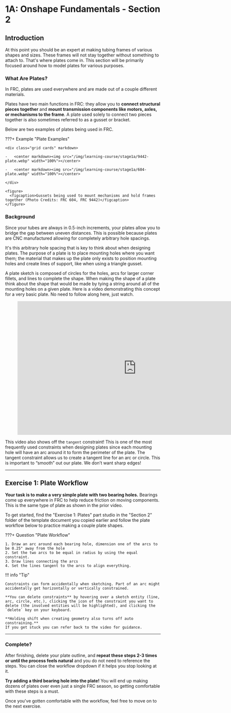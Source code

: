 # 1A: Onshape Fundamentals - Section 2
## Introduction

At this point you should be an expert at making tubing frames of various shapes and sizes. These frames will not stay together without something to attach to. That's where plates come in. This section will be primarily focused around how to model plates for various purposes.

### What Are Plates?

In FRC, plates are used everywhere and are made out of a couple different materials.

Plates have two main functions in FRC: they allow you to **connect structural pieces together** and **mount transmission components like motors, axles, or mechanisms to the frame**. A plate used solely to connect two pieces together is also sometimes referred to as a gusset or bracket. 

Below are two examples of plates being used in FRC.

???+ Example "Plate Examples"

    <div class="grid cards" markdown>

    -   <center markdown><img src="/img/learning-course/stage1a/9442-plate.webp" width="100%"></center>

    -   <center markdown><img src="/img/learning-course/stage1a/604-plate.webp" width="100%"></center>

    </div>

    <figure>
      <figcaption>Gussets being used to mount mechanisms and hold frames together (Photo Credits: FRC 604, FRC 9442)</figcaption>
    </figure>



### Background

Since your tubes are always in 0.5-inch increments, your plates allow you to bridge the gap between uneven distances. This is possible because plates are CNC manufactured allowing for completely arbitrary hole spacings.

It's this arbitrary hole spacing that is key to think about when designing plates. The purpose of a plate is to place mounting holes where you want them; the material that makes up the plate only exists to position mounting holes and create lines of support, like when using a triangle gusset.

A plate sketch is composed of circles for the holes, arcs for larger corner fillets, and lines to complete the shape. When making the shape of a plate think about the shape that would be made by tying a string around all of the mounting holes on a given plate. Here is a video demonstrating this concept for a very basic plate. No need to follow along here, just watch.

<figure>
    <iframe width="768" height="432" src="https://www.youtube.com/embed/mXzX9wmipV8" title="YouTube video player" frameborder="0" allow="accelerometer; autoplay; clipboard-write; encrypted-media; gyroscope; picture-in-picture; web-share" allowfullscreen></iframe>
</figure>

This video also shows off the `tangent` constraint! This is one of the most frequently used constraints when designing plates since each mounting hole will have an arc around it to form the perimeter of the plate. The tangent constraint allows us to create a tangent line for an arc or circle. This is important to “smooth” out our plate. We don’t want sharp edges!

---

## Exercise 1: Plate Workflow

**Your task is to make a very simple plate with two bearing holes.** Bearings come up everywhere in FRC to help reduce friction on moving components. This is the same type of plate as shown in the prior video.

To get started, find the "Exercise 1: Plates" part studio in the "Section 2" folder of the template document you copied earlier and follow the plate workflow below to practice making a couple plate shapes.

???+ Question "Plate Workflow"

    1. Draw an arc around each bearing hole, dimension one of the arcs to be 0.25" away from the hole 
    2. Set the two arcs to be equal in radius by using the equal constraint.
    3. Draw lines connecting the arcs
    4. Set the lines tangent to the arcs to align everything.

!!! info "Tip"

    Constraints can form accidentally when sketching. Part of an arc might accidentally get horizontally or vertically constrained.
    
    **You can delete constraints** by hovering over a sketch entity (line, arc, circle, etc.), clicking the icon of the constraint you want to delete (the involved entities will be highlighted), and clicking the `delete` key on your keyboard.
    
    **Holding shift when creating geometry also turns off auto constraining.** 
    If you get stuck you can refer back to the video for guidance.

---

### Complete?

After finishing, delete your plate outline, and **repeat these steps 2-3 times or until the process feels natural** and you do not need to reference the steps. You can close the workflow dropdown if it helps you stop looking at it.

**Try adding a third bearing hole into the plate!** You will end up making dozens of plates over even just a single FRC season, so getting comfortable with these steps is a must.

Once you've gotten comfortable with the workflow, feel free to move on to the next exercise.

<br>
